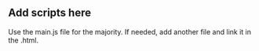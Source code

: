 ## Add scripts here

Use the main.js file for the majority.
If needed, add another file and link it in the .html.
